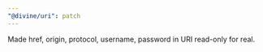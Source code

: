 ```yaml
---
"@divine/uri": patch
---
```


Made href, origin, protocol, username, password in URI read-only for real.
